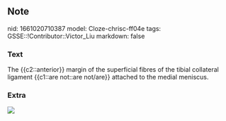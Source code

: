 ## Note
nid: 1661020710387
model: Cloze-chrisc-ff04e
tags: GSSE::!Contributor::Victor_Liu
markdown: false

### Text
The {{c2::anterior}} margin of the superficial fibres of the tibial collateral ligament {{c1::are not::are not/are}} attached to the medial meniscus.

### Extra
<img src="paste-dc37f47bb3e62f978171556e2e1c2576f382ba82.jpg">
